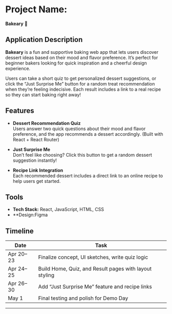 # Project Name:  
**Bakeary** 🍰

## Application Description

**Bakeary** is a fun and supportive baking web app that lets users discover dessert ideas based on their mood and flavor preference. It’s perfect for beginner bakers looking for quick inspiration and a cheerful design experience.

Users can take a short quiz to get personalized dessert suggestions, or click the “Just Surprise Me” button for a random treat recommendation when they’re feeling indecisive. Each result includes a link to a real recipe so they can start baking right away!

## Features

- **Dessert Recommendation Quiz**  
  Users answer two quick questions about their mood and flavor preference, and the app recommends a dessert accordingly. (Built with React + React Router)

- **Just Surprise Me**  
  Don’t feel like choosing? Click this button to get a random dessert suggestion instantly!

- **Recipe Link Integration**  
  Each recommended dessert includes a direct link to an online recipe to help users get started.

## Tools

- **Tech Stack:** React, JavaScript, HTML, CSS  
- **Design:Figma 

## Timeline

| Date        | Task                                                         |
|-------------|--------------------------------------------------------------|
| Apr 20–23   | Finalize concept, UI sketches, write quiz logic              |
| Apr 24–25   | Build Home, Quiz, and Result pages with layout styling       |
| Apr 26–30   | Add “Just Surprise Me” feature and recipe links              |
| May 1       | Final testing and polish for Demo Day                        |

---
